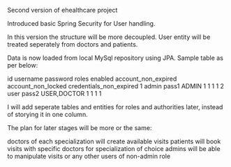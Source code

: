 Second version of ehealthcare project

Introduced basic Spring Security for User handling.

In this version the structure will be more decoupled. User entity will be treated seperately from doctors and patients.

Data is now loaded from local MySql repository using JPA. Sample table as per below:

id username password roles enabled account_non_expired account_non_locked credentials_non_expired 1 admin pass1 ADMIN 1 1 1 1 2 user pass2 USER,DOCTOR 1 1 1 1

I will add seperate tables and entities for roles and authorities later, instead of storying it in one column.

The plan for later stages will be more or the same:

doctors of each specialization will create available visits
patients will book visits with specific doctors for specialization of choice
admins will be able to manipulate visits or any other users of non-admin role

